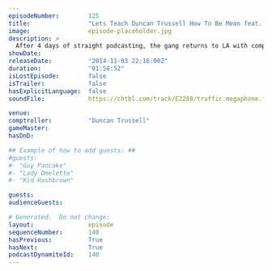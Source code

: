 ```yaml
---
episodeNumber:        125
title:                "Lets Teach Duncan Trussell How To Be Mean feat. Joel McHale"
image:                episode-placeholder.jpg
description: >
  After 4 days of straight podcasting, the gang returns to LA with comptroller Duncan Trussell and a special drop in from Community's Joel McHale.
showDate:             
releaseDate:          "2014-11-03 22:16:00Z"
duration:             "01:58:52"
isLostEpisode:        false
isTrailer:            false
hasExplicitLanguage:  false
soundFile:            https://chtbl.com/track/E2288/traffic.megaphone.fm/STA6087651486.mp3?updated=1561589861

venue:                
comptroller:          "Duncan Trussell"
gameMaster:           
hasDnD:               

## Example of how to add guests: ##
#guests:
#- "Guy Pancake"
#- "Lady Omelette"
#- "Kid Hashbrown"

guests:
audienceGuests:

# Generated.  Do not change:
layout:               episode
sequenceNumber:       140
hasPrevious:          True
hasNext:              True
podcastDynamiteId:    140
---
```


<!-- The episode description will be rendered here -->
<!-- Add your content below here -->


